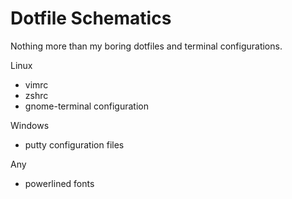 Dotfile Schematics
==================

Nothing more than my boring dotfiles and terminal configurations.

Linux
- vimrc
- zshrc
- gnome-terminal configuration

Windows
- putty configuration files

Any
- powerlined fonts
